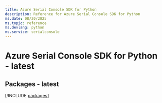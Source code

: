 ```yaml
---
title: Azure Serial Console SDK for Python
description: Reference for Azure Serial Console SDK for Python
ms.date: 08/20/2025
ms.topic: reference
ms.devlang: python
ms.service: serialconsole
---
```

# Azure Serial Console SDK for Python - latest
## Packages - latest
[!INCLUDE [packages](serial-console-index.md)]